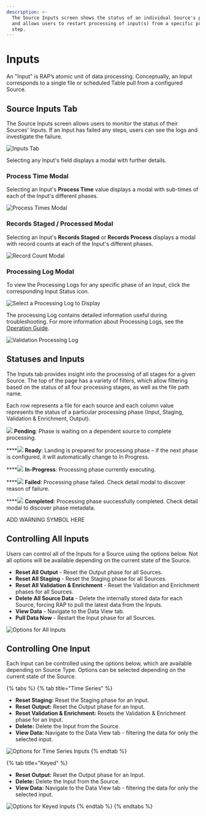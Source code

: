 ```yaml
---
description: >-
  The Source Inputs screen shows the status of an individual Source's processing
  and allows users to restart processing of input(s) from a specific processing
  step.
---
```


# Inputs

An "Input" is RAP’s atomic unit of data processing. Conceptually, an Input corresponds to a single file or scheduled Table pull from a configured Source. 

## Source Inputs Tab <a id="validations-screen"></a>

The Source Inputs screen allows users to monitor the status of their Sources' Inputs. If an Input has failed any steps, users can see the logs and investigate the failure.

![Inputs Tab](../../.gitbook/assets/image%20%2831%29.png)

Selecting any Input's field displays a modal with further details.

### Process Time Modal

Selecting an Input's **Process Time** value displays a modal with sub-times of each of the Input's different phases.

![Process Times Modal](../../.gitbook/assets/image%20%2822%29.png)

### Records Staged / Processed Modal

Selecting an Input's **Records Staged** or **Records Process** displays a modal with record counts at each of the Input's different phases.

![Record Count Modal](../../.gitbook/assets/image%20%2881%29.png)

### Processing Log Modal

To view the Processing Logs for any specific phase of an Input, click the corresponding Input Status icon.

![Select a Processing Log to Display](../../.gitbook/assets/image%20%28151%29.png)

The processing Log contains detailed information useful during troubleshooting. For more information about Processing Logs, see the [Operation Guide](../../operation-guide/).

![Validation Processing Log](../../.gitbook/assets/image%20%281%29.png)

## Statuses and Inputs

The Inputs tab provides insight into the processing of all stages for a given Source. The top of the page has a variety of filters, which allow filtering based on the status of all four processing stages, as well as the file path name.

Each row represents a file for each source and each column value represents the status of a particular processing phase \(Input, Staging, Validation & Enrichment, Output\).

![](../../.gitbook/assets/pending1.png) **Pending**: Phase is waiting on a dependent source to complete processing. 

\*\*\*\*![](../../.gitbook/assets/ready1.png) **Ready**: Landing is prepared for processing phase – if the next phase is configured, it will automatically change to In Progress. 

\*\*\*\*![](../../.gitbook/assets/inprogress1.png)   **In-Progress**: Processing phase currently executing. 

\*\*\*\*![](../../.gitbook/assets/failed1.png) **Failed**: Processing phase failed. Check detail modal to discover reason of failure. 

\*\*\*\*![](../../.gitbook/assets/completed1.png) **Completed**: Processing phase successfully completed. Check detail modal to discover phase metadata.

ADD WARNING SYMBOL HERE

## Controlling All Inputs

Users can control all of the Inputs for a Source using the options below. Not all options will be available depending on the current state of the Source.

* **Reset All Output** - Reset the Output phase for all Sources.
* **Reset All Staging** - Reset the Staging phase for all Sources.
* **Reset All Validation & Enrichment** - Reset the Validation and Enrichment phases for all Sources.
* **Delete All Source Data** - Delete the internally stored data for each Source, forcing RAP to pull the latest data from the Inputs.
* **View Data** - Navigate to the Data View tab.
* **Pull Data Now** - Restart the Input phase for all Sources.

![Options for All Inputs](../../.gitbook/assets/image%20%28105%29.png)

## Controlling One Input

Each Input can be controlled using the options below, which are available depending on Source Type. Options can be selected depending on the current state of the Source.

{% tabs %}
{% tab title="Time Series" %}
* **Reset Staging:** Reset the Staging phase for an Input. 
* **Reset Output:** Reset the Output phase for an Input.
* **Reset Validation & Enrichment:** Resets the Validation & Enrichment phase for an Input.
* **Delete:** Delete the Input from the Source.
* **View Data:** Navigate to the Data View tab - filtering the data for only the selected input.

![Options for Time Series Inputs](../../.gitbook/assets/image%20%2883%29.png)
{% endtab %}

{% tab title="Keyed" %}
* **Reset Output:** Reset the Output phase for an Input.
* **Delete:** Delete the Input from the Source.
* **View Data:** Navigate to the Data View tab - filtering the data for only the selected input.

![Options for Keyed Inputs](../../.gitbook/assets/image%20%28172%29.png)
{% endtab %}
{% endtabs %}

